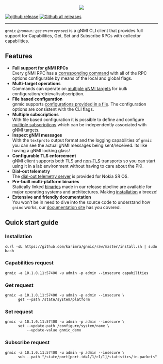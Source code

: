 <nbsp/>
<p style="text-align:center;"><img src=https://raw.githubusercontent.com/karimra/gnmic/master/docs/images/gnmic-headline.svg?sanitize=true/></p>

[![github release](https://img.shields.io/github/release/karimra/gnmic.svg?style=flat-square&color=00c9ff&labelColor=bec8d2)](https://github.com/karimra/gnmic/releases/)
[![Github all releases](https://img.shields.io/github/downloads/karimra/gnmic/total.svg?style=flat-square&color=00c9ff&labelColor=bec8d2)](https://github.com/karimra/gnmic/releases/)

---

`gnmic` <small>_(pronoun.: gee·en·em·eye·see)_</small> is a gNMI CLI client that provides full support for Capabilities, Get, Set and Subscribe RPCs with collector capabilities.

## Features
* **Full support for gNMI RPCs**  
  Every gNMI RPC has a [corresponding command](https://gnmic.kmrd.dev/basic_usage/) with all of the RPC options configurable by means of the local and global flags.
* **Multi-target operations**  
  Commands can operate on [multiple gNMI targets](https://gnmic.kmrd.dev/advanced/multi_target/) for bulk configuration/retrieval/subscription.
* **File based configuration**  
  gnmic supports [configurations provided in a file](https://gnmic.kmrd.dev/advanced/file_cfg/). The configuration options are consistent with the CLI flags.
* **Multiple subscriptions**  
  With file based configuration it is possible to define and configure [multiple subscriptions](advanced/subscriptions.md) which can be independently associated with gNMI targets.
* **Inspect gNMI messages**  
  With the `textproto` output format and the logging capabilities of `gnmic` you can see the actual gNMI messages being sent/received. Its like having a gNMI looking glass!
* **Configurable TLS enforcement**  
  gNMI client supports both TLS and [non-TLS](https://gnmic.kmrd.dev/global_flags/#insecure) transports so you can start using it in a lab environment without having to care about the PKI.
* **Dial-out telemetry**  
  The [dial-out telemetry server](https://gnmic.kmrd.dev/cmd/listen/) is provided for Nokia SR OS.
* **Pre-built multi-platform binaries**  
  Statically linked [binaries](https://github.com/karimra/gnmic/releases) made in our release pipeline are available for major operating systems and architectures. Making [installation](https://gnmic.kmrd.dev/install/) a breeze!
* **Extensive and friendly documentation**  
  You won't be in need to dive into the source code to understand how `gnimc` works, our [documentation site](https://gnmic.kmrd.dev) has you covered.

## Quick start guide
### Installation
```
curl -sL https://github.com/karimra/gnmic/raw/master/install.sh | sudo bash
```
### Capabilities request
```
gnmic -a 10.1.0.11:57400 -u admin -p admin --insecure capabilities
```

### Get request
```
gnmic -a 10.1.0.11:57400 -u admin -p admin --insecure \
      get --path /state/system/platform
```

### Set request
```
gnmic -a 10.1.0.11:57400 -u admin -p admin --insecure \
      set --update-path /configure/system/name \
          --update-value gnmic_demo
```

### Subscribe request
```
gnmic -a 10.1.0.11:57400 -u admin -p admin --insecure \
      sub --path "/state/port[port-id=1/1/c1/1]/statistics/in-packets"
```